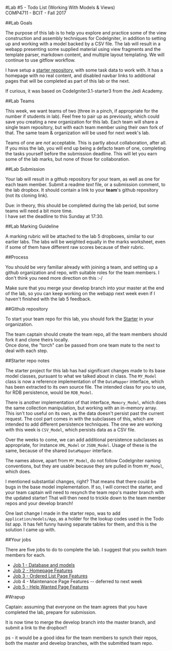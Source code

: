 #Lab #5 - Todo List (Working With Models & Views)  
COMP4711 - BCIT - Fall 2017

##Lab Goals

The purpose of this lab is to help you explore and practice some of the view
construction and assembly techniques for CodeIgniter, in addition to
setting up and working with a model backed by a CSV file.
The lab will result in a webapp presenting some supplied material
using view fragments and the template parser, markdown content,
and multiple layout templating.
We will continue to use gitflow workflow.

I have setup a [starter repository](https://github.com/jedi-academy/starter-todo4),
with some task data to work with.
It has a homepage with no real content, and disabled navbar links to additional
pages that will be completed as part of this lab or the next.

If curious, it was based on CodeIgniter3.1-starter3 from the Jedi Academy.

##Lab Teams

This week, we want teams of two (three in a pinch, if appropriate for the
number if students in lab). Feel free to pair up as previously, which could
save you creating a new organization for this lab. Each team will share a single team repository, 
but with each team member using 
their own fork of that. 
The same team & organization will be used for next week's lab.

Teams of one are *not* acceptable. This is partly about collaboration, after all.
If you miss the lab, you will end up being a defacto team of one, completing
the tasks yourself before the submission deadline.
This will let you earn some of the lab marks, but none of those for collaboration.


##Lab Submission

Your lab will result in a github repository for your team, as well as one for each team
member.
Submit a readme *text* file, or a submission comment, to the lab dropbox. 
It should contain a link to your **team**'s github repository
(not its cloning link). 

Due: in theory, this should be completed during the lab period,
but some teams will need a bit more time.  
I have set the deadline to this Sunday at 17:30.

##Lab Marking Guideline

A marking rubric will be attached to the lab 5 dropboxes, similar to our
earlier labs. The labs will be weighted equally in the marks worksheet,
even if some of them have different raw scores because of their rubric.

##Process

You should be very familiar already with joining a team, and setting
up a github organization and repo, with suitable roles for the team
members. I don't think you need more direction on this :-/

Make sure that you merge your develop branch into your master at the end of the lab,
so you can keep working on the webapp next week even if I haven't finished
with the lab 5 feedback.

##Github repository

To start your team repo for this lab, 
you should fork the [Starter](https://github.com/jedi-academy/starter-todo4)
in your organization.

<div class="alert alert-info">
The team captain should create the team repo, all the team members should fork
it and clone theirs locally.<br/>
Once done, the "torch" can be passed from one team mate to the next
to deal with each step.
</div>

##Starter repo notes

The starter project for this lab has had significant changes made to its base
model classes, pursuant to what we talked about in class.
The `MY_Model` class is now a reference implementation of the `DataMapper`
interface, which has been extracted to its own source file.
The intended class for you to use, for RDB persistence, would be
`RDB_Model`.

There is another implementation of that interface, `Memory_Model`, which
does the same collection manipulation, but working with an in-memory array.
This isn't too useful on its own, as the data doesn't persist past the current
request. The cool part comes in with the subclasses of this, which are
intended to add different persistence techniques. The one we are working
with this week is `CSV_Model`, which persists data as a CSV file.

Over the weeks to come, we can add additional persistence subclasses as
appropriate, for instance `XML_Model` or `JSON_Model`. Usage of these
is the same, because of the shared `DataMapper` interface.

The names above, apart from `MY_Model`, do not follow CodeIgniter naming
conventions, but they are usable because they are pulled in from
`MY_Model`, which does. 

I mentioned substantial changes, right? That means that there could be bugs
in the base model implementation. If so, I will correct the starter, and
your team captain will need to resynch the team repo's master branch with
the updated starter! That will then need to trickle down to the team
member repos and your develop branch!

One last change I made in the starter repo, was to add `application/models/App`,
as a holder for the lookup codes used in the Todo list app. It has felt funny
having separate tables for them, and this is the solution I came up with.

##Your jobs

There are five jobs to do to complete the lab. I suggest that you switch
team members for each.

- [Job 1 - Database and models](/display/tutorial/ci-todo01)
- [Job 2 - Homepage Features](/display/tutorial/ci-todo02)
- [Job 3 - Ordered List Page Features](/display/tutorial/ci-todo03)
- Job 4 - Maintenance Page Features -- deferred to next week
- [Job 5 - Help Wanted Page Features](/display/tutorial/ci-todo05)


#Wrapup

<div class="alert alert-info">
Captain: assuming that everyone on the team agrees that
you have completed the lab, prepare for submission.

It is now time
to merge the develop branch into the master branch,
and submit a link to the dropbox!!

ps - it would be a good idea for the team members to synch their repos, both
the master and develop branches, with the submitted team repo.
</div>
